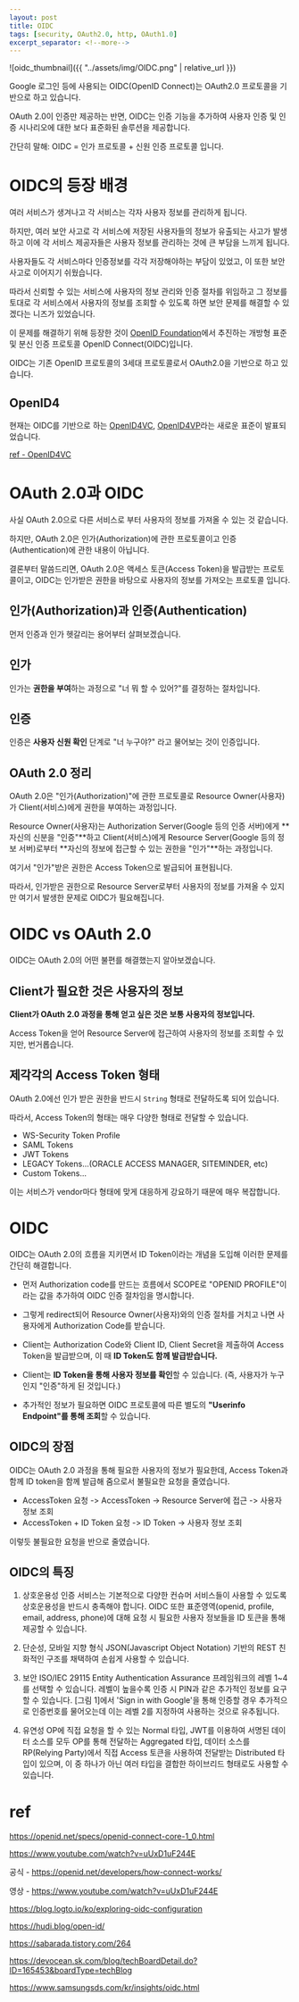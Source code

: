 ```yaml
---
layout: post
title: OIDC
tags: [security, OAuth2.0, http, OAuth1.0]
excerpt_separator: <!--more-->
---
```


![oidc_thumbnail]({{ "../assets/img/OIDC.png" | relative_url }})

Google 로그인 등에 사용되는 OIDC(OpenID Connect)는 OAuth2.0 프로토콜을 기반으로 하고 있습니다.

OAuth 2.0이 인증만 제공하는 반면, OIDC는 인증 기능을 추가하여 사용자 인증 및 인증 시나리오에 대한 보다 표준화된 솔루션을 제공합니다.

간단히 말해: OIDC = 인가 프로토콜 + 신원 인증 프로토콜 입니다.

# OIDC의 등장 배경

여러 서비스가 생겨나고 각 서비스는 각자 사용자 정보를 관리하게 됩니다.

하지만, 여러 보안 사고로 각 서비스에 저장된 사용자들의 정보가 유출되는 사고가 발생하고 이에 각 서비스 제공자들은 사용자 정보를 관리하는 것에 큰 부담을 느끼게 됩니다.

사용자들도 각 서비스마다 인증정보를 각각 저장해야하는 부담이 있었고, 이 또한 보안 사고로 이어지기 쉬웠습니다.

따라서 신뢰할 수 있는 서비스에 사용자의 정보 관리와 인증 절차를 위임하고 그 정보를 토대로 각 서비스에서 사용자의 정보를 조회할 수 있도록 하면 보안 문제를 해결할 수 있겠다는 니즈가 있었습니다.

이 문제를 해결하기 위해 등장한 것이 [OpenID Foundation](https://openid.net/)에서 추진하는 개방형 표준 및 분신 인증 프로토콜 OpenID Connect(OIDC)입니다.

OIDC는 기존 OpenID 프로토콜의 3세대 프로토콜로서 OAuth2.0을 기반으로 하고 있습니다.

## OpenID4

현재는 OIDC를 기반으로 하는 [OpenID4VC](https://openid.net/sg/openid4vc/), [OpenID4VP](https://openid.net/specs/openid-4-verifiable-presentations-1_0-final.html)라는 새로운 표준이 발표되었습니다.

[ref - OpenID4VC](https://benny-jung.medium.com/%EB%94%94%EC%A7%80%ED%84%B8-%EC%A6%9D%EB%AA%85%EC%84%9C-openid4vc%EB%A1%9C-%EB%8D%94%EC%9A%B1-%EC%95%88%EC%A0%84%ED%95%98%EA%B3%A0-%EA%B0%84%ED%8E%B8%ED%95%98%EA%B2%8C-digital-certificates-made-safer-and-easier-with-openid4vc-f58542b064ab)

# OAuth 2.0과 OIDC

사실 OAuth 2.0으로 다른 서비스로 부터 사용자의 정보를 가져올 수 있는 것 같습니다.

하지만, OAuth 2.0은 인가(Authorization)에 관한 프로토콜이고 인증(Authentication)에 관한 내용이 아닙니다.

결론부터 말씀드리면, OAuth 2.0은 액세스 토큰(Access Token)을 발급받는 프로토콜이고, OIDC는 인가받은 권한을 바탕으로 사용자의 정보를 가져오는 프로토콜 입니다.

## 인가(Authorization)과 인증(Authentication)

먼저 인증과 인가 헷갈리는 용어부터 살펴보겠습니다.

## 인가

인가는 **권한을 부여**하는 과정으로 "너 뭐 할 수 있어?"를 결정하는 절차입니다.

## 인증

인증은 **사용자 신원 확인** 단계로 "너 누구야?" 라고 물어보는 것이 인증입니다.

## OAuth 2.0 정리

OAuth 2.0은 "인가(Authorization)"에 관한 프로토콜로 Resource Owner(사용자)가 Client(서비스)에게 권한을 부여하는 과정입니다.

Resource Owner(사용자)는 Authorization Server(Google 등의 인증 서버)에게 **자신의 신분을 "인증"**하고 Client(서비스)에게 Resource Server(Google 등의 정보 서버)로부터 **자신의 정보에 접근할 수 있는 권한을 "인가"**하는 과정입니다.

여기서 "인가"받은 권한은 Access Token으로 발급되어 표현됩니다.

따라서, 인가받은 권한으로 Resource Server로부터 사용자의 정보를 가져올 수 있지만 여기서 발생한 문제로 OIDC가 필요해집니다.

# OIDC vs OAuth 2.0

OIDC는 OAuth 2.0의 어떤 불편를 해결했는지 알아보겠습니다.

## Client가 필요한 것은 사용자의 정보

**Client가 OAuth 2.0 과정을 통해 얻고 싶은 것은 보통 사용자의 정보입니다.**

Access Token을 얻어 Resource Server에 접근하여 사용자의 정보를 조회할 수 있지만, 번거롭습니다.

## 제각각의 Access Token 형태

OAuth 2.0에선 인가 받은 권한을 반드시 `String` 형태로 전달하도록 되어 있습니다.

따라서, Access Token의 형태는 매우 다양한 형태로 전달할 수 있습니다.

- WS-Security Token Profile
- SAML Tokens
- JWT Tokens
- LEGACY Tokens...(ORACLE ACCESS MANAGER, SITEMINDER, etc)
- Custom Tokens...

이는 서비스가 vendor마다 형태에 맞게 대응하게 강요하기 때문에 매우 복잡합니다.

# OIDC

OIDC는 OAuth 2.0의 흐름을 지키면서 ID Token이라는 개념을 도입해 이러한 문제를 간단히 해결합니다.

- 먼저 Authorization code를 만드는 흐름에서 SCOPE로 "OPENID PROFILE"이라는 값을 추가하여 OIDC 인증 절차임을 명시합니다.

- 그렇게 redirect되어 Resource Owner(사용자)와의 인증 절차를 거치고 나면 사용자에게 Authorization Code를 받습니다.

- Client는 Authorization Code와 Client ID, Client Secret을 제출하여 Access Token을 발급받으며, 이 때 **ID Token도 함께 발급받습니다.**

- Client는 **ID Token을 통해 사용자 정보를 확인**할 수 있습니다. (즉, 사용자가 누구인지 "인증"하게 된 것입니다.)

- 추가적인 정보가 필요하면 OIDC 프로토콜에 따른 별도의 **"Userinfo Endpoint"를 통해 조회**할 수 있습니다.

## OIDC의 장점

OIDC는 OAuth 2.0 과정을 통해 필요한 사용자의 정보가 필요한데, Access Token과 함께 ID token을 함께 발급해 줌으로서 불필요한 요청을 줄였습니다.

- AccessToken 요청 -> AccessToken -> Resource Server에 접근 -> 사용자 정보 조회
- AccessToken + ID Token 요청 -> ID Token -> 사용자 정보 조회

이렇듯 불필요한 요청을 반으로 줄였습니다.

## OIDC의 특징

1. 상호운용성
   인증 서비스는 기본적으로 다양한 컨슈머 서비스들이 사용할 수 있도록 상호운용성을 반드시 충족해야 합니다. OIDC 또한 표준영역(openid, profile, email, address, phone)에 대해 요청 시 필요한 사용자 정보들을 ID 토큰을 통해 제공할 수 있습니다.

2. 단순성, 모바일 지향 형식
   JSON(Javascript Object Notation) 기반의 REST 친화적인 구조를 채택하여 손쉽게 사용할 수 있습니다.

3. 보안
   ISO/IEC 29115 Entity Authentication Assurance 프레임워크의 레벨 1~4를 선택할 수 있습니다. 레벨이 높을수록 인증 시 PIN과 같은 추가적인 정보를 요구할 수 있습니다. [그림 1]에서 'Sign in with Google'을 통해 인증할 경우 추가적으로 인증번호를 물어오는데 이는 레벨 2를 지정하여 사용하는 것으로 유추됩니다.

4. 유연성
   OP에 직접 요청을 할 수 있는 Normal 타입, JWT를 이용하여 서명된 데이터 소스를 모두 OP를 통해 전달하는 Aggregated 타입, 데이터 소스를 RP(Relying Party)에서 직접 Access 토큰을 사용하여 전달받는 Distributed 타입이 있으며, 이 중 하나가 아닌 여러 타입을 결합한 하이브리드 형태로도 사용할 수 있습니다.

# ref

https://openid.net/specs/openid-connect-core-1_0.html

https://www.youtube.com/watch?v=uUxD1uF244E

공식 - https://openid.net/developers/how-connect-works/

영상 - https://www.youtube.com/watch?v=uUxD1uF244E

https://blog.logto.io/ko/exploring-oidc-configuration

https://hudi.blog/open-id/

https://sabarada.tistory.com/264

https://devocean.sk.com/blog/techBoardDetail.do?ID=165453&boardType=techBlog

https://www.samsungsds.com/kr/insights/oidc.html
